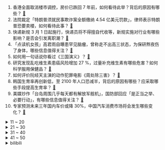 1. 香港全面取消楼市调控，房价已跌回 7 年前，如何看待此举？背后的原因有哪些？ [:link:](https://www.zhihu.com/question/646389567)
2. 法院裁定「特朗普须就民事欺诈案全额缴纳 4.54 亿美元罚款」，律师表示特朗普恐要卖楼，如何看待此事？ [:link:](https://www.zhihu.com/question/646427704)
3. 快递新规 3 月 1 日起施行，快递员将不得擅自代收等，新规实施对行业有哪些影响？是否会引发离职潮？ [:link:](https://www.zhihu.com/question/646549933)
4. 「点读机女孩」高君雨自曝患罕见脑瘤，曾称走不出高三状态，为保研熬夜伤了身体，哪些信息值得关注？ [:link:](https://www.zhihu.com/question/646520206)
5. 如何用一句话说你看过《三国演义》？ [:link:](https://www.zhihu.com/question/645393745)
6. 研究发现乱吃维生素患癌风险增加 27 %，过量补充维生素有哪些危害？如何科学服用保健品？ [:link:](https://www.zhihu.com/question/646396117)
7. 如何评价阮经天主演的动作犯罪电影《周处除三害》？ [:link:](https://www.zhihu.com/question/646235050)
8. 韩国生育率再创新低，至 2100 年人口恐减半，背后的原因有哪些？应采取哪些手段提高生育率？ [:link:](https://www.zhihu.com/question/646391977)
9. 美媒炒作「台岛周围几乎每天都有解放军舰机」，国防部回应「是正当之举、必要行动」，有哪些信息值得关注？ [:link:](https://www.zhihu.com/question/646456398)
10. 专家预测未来三年国内车价或降 30%，中国汽车消费市场将会发生哪些变化？ [:link:](https://www.zhihu.com/question/646378927)
<details>
<summary>11 ~ 20</summary>

11. 姚洋建议减轻地方政府债务，给地方政府发 4 万亿元资金，将其在疫情中增加的赤字填平，如何看待这一建议？ [:link:](https://www.zhihu.com/question/646409347)
12. 南京「首套房」认定不再追溯外地贷款情况，在南京市无贷款记录或贷款已结清都按首套房政策执行，有何影响？ [:link:](https://www.zhihu.com/question/646438431)
13. 假如你的孩子长了一张老天爷追着喂饭的脸，你支持孩子进入娱乐圈吗？ [:link:](https://www.zhihu.com/question/637543471)
14. 假如未来二三十年后现在的网盘平台倒闭了，我们放上面的（很重要的）文件怎么办？ [:link:](https://www.zhihu.com/question/644393487)
15. 为什么感觉手机向折叠屏发展的方向错了？ [:link:](https://www.zhihu.com/question/592056069)
16. 奇瑞iCAR 03 上市，10.98万起，如何看待此价格及产品力表现？ [:link:](https://www.zhihu.com/question/635440878)
17. 继大众 50 亿元入股之后，小鹏大众签订战略技术合作联合开发协议及订立联合采购计划，哪些信息值得关注？ [:link:](https://www.zhihu.com/question/646392071)
18. 艾尔登法环武器为什么没有耐久度? [:link:](https://www.zhihu.com/question/529021247)
19. 在写作这条路上，你的第一次稿费是多少？ [:link:](https://www.zhihu.com/question/640409885)
20. 有什么你误听错却比原词还妙的歌词? [:link:](https://www.zhihu.com/question/274751304)
</details>
<details>
<summary>21 ~ 30</summary>

21. 「反诈老陈」竞聘协警，声明还想继续从事反诈宣传，对此怎么看？ [:link:](https://www.zhihu.com/question/645928071)
22. 如何看待《山河旅探》制作方奥秘之家由米哈游投资参股22.45%? [:link:](https://www.zhihu.com/question/645595519)
23. 有没有一张照片可以展示出你家小猫咪的武力值？ [:link:](https://www.zhihu.com/question/643850005)
24. 在毕业论文致谢里感谢自己的猫咪，可行性有多高？ [:link:](https://www.zhihu.com/question/641183951)
25. 写小说怎么塑造一个令人同情的反派？ [:link:](https://www.zhihu.com/question/642850557)
26. 《崩坏：星穹铁道》花火已经上线卡池，建议抽吗？应该如何配队？ [:link:](https://www.zhihu.com/question/646410058)
27. 电视剧《猎冰》中有哪些让人「细思恐极」的细节？ [:link:](https://www.zhihu.com/question/645240397)
28. 初跑者如何开始第一次跑步？怎么坚持下去？ [:link:](https://www.zhihu.com/question/646108276)
29. 职场中如何避免「教会徒弟饿死师傅」？ [:link:](https://www.zhihu.com/question/646204647)
30. 韩国宪法法院判决禁止怀孕 32 周前胎儿性别鉴定的条款违宪，将带来哪些影响？ [:link:](https://www.zhihu.com/question/646401878)
</details>
<details>
<summary>31 ~ 40</summary>

31. 有没有一种饮料，能够让你一口喝出「春天的感觉」？ [:link:](https://www.zhihu.com/question/645394092)
32. 你都知道哪些描写美食的诗句？其中都记载了哪些吃法？ [:link:](https://www.zhihu.com/question/645394212)
33. 23-24 赛季 NBA湖人 116:112 快船，如何评价这场比赛？ [:link:](https://www.zhihu.com/question/646396545)
34. CVPR 2024 有哪些值得关注的工作? [:link:](https://www.zhihu.com/question/645935461)
35. 韩国医生若辞职须立刻入伍服役 38 个月，此举会对医疗危机产生哪些影响？ [:link:](https://www.zhihu.com/question/646552809)
36. 3 月 1 日起， 2023 年度个税汇算正式开始，哪些人可以退税？需要注意什么？ [:link:](https://www.zhihu.com/question/646552320)
37. 律师为什么更倾向于协商而不是直接进行诉讼？ [:link:](https://www.zhihu.com/question/640403970)
38. 除了香菜，还有哪些食材的味道爱的人很爱，讨厌的人很讨厌？ [:link:](https://www.zhihu.com/question/642239202)
39. 有哪些闻到就让人心生愉悦的玫瑰味道的香水？ [:link:](https://www.zhihu.com/question/645051130)
40. 普京发表年度国情咨文，称俄战略核力量处于全面准备状态，西方想把俄罗斯拖入军备竞赛，哪些信息值得关注？ [:link:](https://www.zhihu.com/question/646465428)
</details>
<details>
<summary>41 ~ 50</summary>

41. 你们是怎么做到又上班又带娃的? [:link:](https://www.zhihu.com/question/645230379)
42. 如何评价《咒术回战》252话? [:link:](https://www.zhihu.com/question/646422939)
43. 如何看待中兴联合各企业共同启动「5G-A XR大空间对战游戏」规模落地计划？ [:link:](https://www.zhihu.com/question/646412372)
44. 为什么世界上的狗多种多样，但是世界上的狼看起来都长得差不多？ [:link:](https://www.zhihu.com/question/644451743)
45. 你身边有没有降维打击的例子？ [:link:](https://www.zhihu.com/question/429428059)
46. 你见过哪些震撼的文物？ [:link:](https://www.zhihu.com/question/641013464)
47. 曝《女神异闻录 6》背景仍是高中，外媒对此有些失望，你对该游戏持有的态度是什么？ [:link:](https://www.zhihu.com/question/646041726)
48. 古代世家贵女的人生，能由自己做主吗？ [:link:](https://www.zhihu.com/question/639920769)
49. 2024 LPL 春季赛LNG 2:0 RNG，如何评价这场比赛？ [:link:](https://www.zhihu.com/question/646295318)
50. 如何评价《黑神话:悟空》拿到2024年2月份游戏版号？ [:link:](https://www.zhihu.com/question/646085222)
</details><details>
<summary>bilibili</summary>

</details>